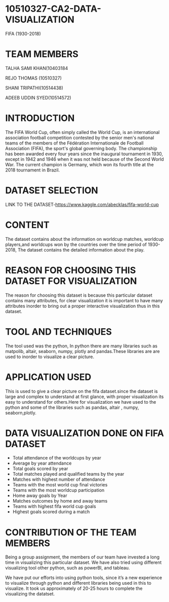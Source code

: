 # 10510327-CA2-DATA-VISUALIZATION
FIFA (1930-2018)
# TEAM MEMBERS 
TALHA SAMI KHAN(10403184

REJO THOMAS (10510327)

SHANI TRIPATHI(10514438)

ADEEB UDDIN SYED(10514572)

# INTRODUCTION

The FIFA World Cup, often simply called the World Cup, is an international association football competition contested by the senior men's national teams of the members of the Fédération Internationale de Football Association (FIFA), the sport's global governing body. The championship has been awarded every four years since the inaugural tournament in 1930, except in 1942 and 1946 when it was not held because of the Second World War. The current champion is Germany, which won its fourth title at the 2018 tournament in Brazil.

# DATASET SELECTION

LINK TO THE DATASET-https://www.kaggle.com/abecklas/fifa-world-cup

# CONTENT

The dataset contains about the information on worldcup matches, worldcup players,and worldcups won by the countries over the time period of 1930-2018, The dataset contains the detailed information about the play.

# REASON FOR CHOOSING THIS DATASET FOR VISUALIZATION

The reason for choosing this dataset is because this particular dataset contains many attributes, for clear visualization it is important to have many attributes inorder to bring out a proper interactive visualization thus in this dataset.

# TOOL AND TECHNIQUES

The tool used was the python, In python there are many libraries such as matpolib, altair, seaborn, numpy, plotly and pandas.These libraries are are used to inorder to visualize a clear picture.

# APPLICATION USED

This is used to give a clear picture on the fifa dataset.since the dataset is large and complex to understand at first glance, with proper visualization its easy to understand for others.Here for visualization we have used to the python and some of the libraries such as pandas, altair , numpy, seaborn,plotly.

# DATA VISUALIZATION DONE ON FIFA DATASET
- 	Total attendance of the worldcups by year
- 	Average by  year attendance
-   Total goals scored by year 
-   Total matches played and qualified teams by the year
-  	Matches with highest number of attendance 
-   Teams with the most world cup final victories
-   Teams with the most worldcup participation
-    Home away goals by Year
-    Matches outcomes by home and away teams
-    Teams with highest fifa world cup goals
-    Highest goals scored during a match

# CONTRIBUTION OF THE TEAM MEMBERS 

Being a group assignment, the members of our team have invested a long time in visualizing this particular dataset. We have also tried using different visualizing tool other python, such as powerBI, and tableau.

We have put our efforts into using python tools, since it’s a new experience to visualize through python and different libraries being used in this to visualize.
It took us approximately of 20-25 hours to complete the visualizing the datatset.

